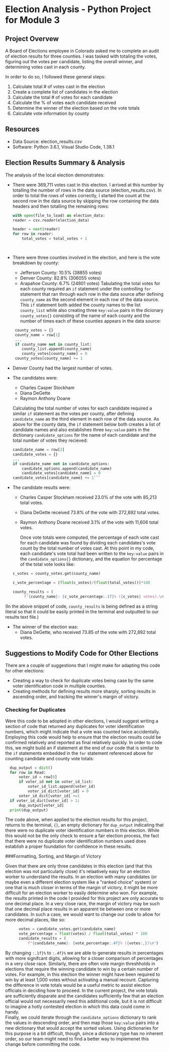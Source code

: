 # Election Analysis - Python Project for Module 3

## Project Overvew
A Board of Elections employee in Colorado asked me to complete an audit of election results for three counties. I was tasked with totaling the votes, figuring out the votes per candidate, listing the overall winner, and determining votes cast in each county. 

In order to do so, I followed these general steps: 

  1. Calculate total # of votes cast in the election
  2. Create a complete list of candidates in the election 
  3. Calculate the total # of votes for each candidate
  4. Calculate the % of votes each candidate received
  5. Determine the winner of the election based on the vote totals
  6. Calculate vote information by county

## Resources
- Data Source: election_results.csv
- Software: Python 3.6.1, Visual Studio Code, 1.38.1

## Election Results Summary & Analysis
The analysis of the local election demonstrates: 

  - There were 369,711 votes cast in this election. 
    I arrived at this number by totalling the number of rows in the data source (election_results.csv). In order to total the rows of votes correctly, I started the count at the second row in the data source by skipping the row containing the data headers and then totalling the remaining rows:
    ```python
    with open(file_to_load) as election_data:
    reader = csv.reader(election_data)

    header = next(reader)
    for row in reader:
        total_votes = total_votes + 1
    
  
  - There were three counties involved in the election, and here is the vote breakdown by county:
      - Jefferson County: 10.5% (38855 votes)
      - Denver County: 82.8% (306055 votes) 
      - Arapahoe County: 6.7% (24801 votes)
        Tabulating the total votes for each county required an `if`  statement under the controlling `for` statement that ran through each row in the data source after defining `county_name` as the second element in each row of the data source. This `if` statement both added the county names to the list `county_list` while also creating three `key:value` pairs in the dicionary `county_votes{}` consisting of the name of each county and the number of times each of these counties appears in the data source: 
        
     ```python
      county_votes = {}
      county_name = row[1]
      ...
      if county_name not in county_list:        
         county_list.append(county_name)
         county_votes[county_name] = 0
      county_votes[county_name] += 1
    ```
  - Denver County had the largest number of votes. 
  
  - The candidates were: 
      - Charles Casper Stockham 
      - Diana DeGette
      - Raymon Anthony Doane
      
       Calculating the total number of votes for each candidate required a similar `if` statement as the votes per county, after defining `candidate_name` as the third element in each row of the data source. As above for the county data, the `if` statement below both creates a list of candidate names and also establishes three `key:value` pairs in the dictionary `candidate_options` for the name of each candidate and the total number of votes they recieved:
       
      ```python
      candidate_name = row[2]
      candidate_votes = {}
      ...
      if candidate_name not in candidate_options:        
          candidate_options.append(candidate_name)
          candidate_votes[candidate_name] = 0
      candidate_votes[candidate_name] += 1``` 
      
     
  - The candidate results were: 
      - Charles Casper Stockham received 23.0% of the vote with 85,213 total votes.
      - Diana DeGette received 73.8% of the vote with 272,892 total votes. 
      - Raymon Anthony Doane received 3.1% of the vote with 11,606 total votes. 
      
        Once vote totals were computed, the percentage of each vote cast for each candidate was found by dividing each candidates's vote count by the total number of votes cast. At this point in my code, each candidate's vote total had been written to the `key:value` pairs in the `candidate_options{}` dictionary, and the equation for percentage of the total vote looks like: 
       
       ```python
       c_votes = county_votes.get(county_name)
       
       c_vote_percentage = (float(c_votes)/(float(total_votes)))*100
       
       county_results = (
            f'{county_name}: {c_vote_percentage:.1f}% ({c_votes} votes).\n')
       
  (In the above snippet of code, `county_results` is being defined as a string literal so that it could be easily printed in the terminal and outputted to our results text file.) 
  
  - The winner of the election was:
      - Diana DeGette, who received 73.85 of the vote with 272,892 total votes. 
        
        

## Suggestions to Modify Code for Other Elections
There are a couple of suggestions that I might make for adapting this code for other elections:
  - Creating a way to check for duplicate votes being case by the same voter identification code in multiple counties.
  - Creating methods for defining results more sharply, sorting results in ascending order, and tracking the winner's margin of victory. 

### Checking for Duplicates
  Were this code to be adopted in other elections, I would suggest writing a section of code that returned any duplicates for voter identification numbers, which might indicate that a vote was counted twice accidentally. Employing this code would help to ensure that the election results could be confirmed relatively and reported as final relatively quickly. In order to code this, we might build an if statement at the end of our code that is similar to the `if` statements embedded in the `for` statement referenced above for counting candidate and county vote totals: 
  
  ```python    
    dup_output = dict()
    for row in Read:
        voter_id = row[0]
        if voter_id not in voter_id_list: 
            voter_id_list.append(voter_id)
            voter_id_dict[voter_id] = 0
        voter_id_dict[voter_id] +=1
    if voter_id_dict[voter_id] > 1:
        dup_output[voter_id]
    print(dup_output)
   ``` 
    
   The code above, when applied to the election results for this project, returns to the terminal, `{}`, an empty dictionary for `dup_output` indicating that there were no duplicate voter identification numbers in this election. While this would not be the only check to ensure a fair election process, the fact that there were no duplicate voter identification numbers used does establish a proper foundation for confidence in these results. 
  
###Formatting, Sorting, and Margin of Victory
  
  Given that there are only three candidates in this election (and that this election was not particularly close) it's relaatively easy for an election worker to understand the results. In an election with many candidates (or maybe even a different election system like a "ranked choice" system) or one that is much closer in terms of the margin of victory, it might be more difficult for an election worker to easily determine who won. For example, the results printed in the code I provided for this project are only accurate to one decimal place. In a very close race, the margin of victory may be such that one decimal place results in an apparent tie between one or more candidates. In such a case, we would want to change our code to allow for more decimal places, like so: 
  ```python     
        votes = candidate_votes.get(candidate_name)
        vote_percentage = float(votes) / float(total_votes) * 100
        candidate_results = (
            f"{candidate_name}: {vote_percentage:.4f}% ({votes:,})\n")
  ```
  By changing `:.1f}%` to `:.4f}%` we are able to generate results in percentages with more signifcant digits, allowing for a closer comparison of percentages in a very close race. 
  Similarly, there are often vote margin threshholds in elections that require the winning candidate to win by a certain number of votes. For example, in this election the winner might have been required to win by at least 1,000 votes without activating a manual recount. Capturing the difference in vote totals would be a useful metric to assist election officials in deciding how to proceed. In the current project, the vote totals are sufficiently disparate and the candidates sufficiently few that an election official would not necessarily need this additional code, but it is not difficult to imagine a hotly contested election in which this data could come in handy.      
  Finally, we could iterate through the `candidate_options` dictionary to rank the values in descending order, and then map those `key:value` pairs into a new dictionary that would accept the sorted values. Using dictionaries for this purpose is a bit difficult, though, since a dictionary type has no inherent order, so our team might need to find a better way to implemenet this change before committing the code. 
